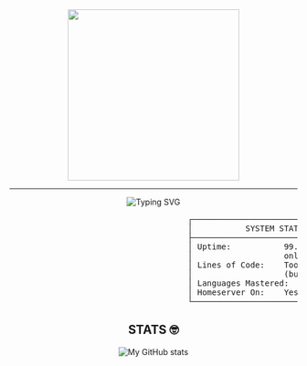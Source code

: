 <div align="center">
<img src="https://media3.giphy.com/media/v1.Y2lkPTc5MGI3NjExNnR5OG5jcmJ0OWptaWR3aWYxbTEyM2R5eXp1d3FnNHR5a3VvaWt2diZlcD12MV9pbnRlcm5hbF9naWZfYnlfaWQmY3Q9Zw/uILOqiSWRlB6HXl6ky/giphy.gif" width="300" />
</div>

---

<div align="center">

![Typing SVG](https://readme-typing-svg.demolab.com/?lines=What's+Goodie+ga-;or+I+mean,+hello+stranger.&center=true&width=500&height=50)

</div>

<p align="center">
<pre>
                                     ┌──────────────────────────────────────────────┐
                                     │           SYSTEM STATUS: OPERATIONAL         │
                                     ├──────────────────────────────────────────────┤
                                     │ Uptime:           99.99% (Never sleeps,      │
                                     │                   only compiles)             │
                                     │ Lines of Code:    Too many to count          │
                                     │                   (but each one majestic)    │
                                     │ Languages Mastered:   Java(for right now)    │
                                     │ Homeserver On:    Yes                        │
                                     └──────────────────────────────────────────────┘
</pre>
</p>




<div align="center">
  
## STATS 🤓
![My GitHub stats](https://github-readme-stats.vercel.app/api?username=SurvivalW&show_icons=true&theme=tokyonight)

</div>
